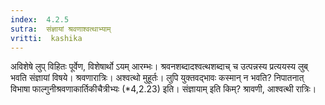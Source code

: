 ```yaml
---
index:  4.2.5
sutra:  संज्ञायां श्रवणाश्वत्थाभ्याम्
vritti:  kashika 
---
```


अविशेषे लुप् विहितः पूर्वेण, विशेषार्थो ऽयम् आरम्भः। श्रवनशब्दादश्वत्थशब्दाच् च उत्पन्नस्य प्रत्ययस्य लुब् भवति संज्ञायां विषये। श्रवणारात्रिः। अश्वत्थो मुहूर्तः। लुपि युक्तवद्भावः कस्मान् न भवति? निपातनात् विभाषा फाल्गुनीश्रवणाकार्तिकीचैत्रीभ्यः (*4,2.23) इति। संज्ञायाम् इति किम्? श्रावणी, आश्वत्थी रात्रिः।

